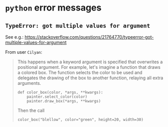 # `python` error messages


## `TypeError: got multiple values for argument`

See e.g.:
https://stackoverflow.com/questions/21764770/typeerror-got-multiple-values-for-argument

From user `Cilyan`:

> This happens when a keyword argument is specified that overwrites a positional argument. For
> example, let's imagine a function that draws a colored box. The function selects the color to be
> used and delegates the drawing of the box to another function, relaying all extra arguments.
>
> ~~~~
> def color_box(color, *args, **kwargs):
>     painter.select_color(color)
>     painter.draw_box(*args, **kwargs)
> ~~~~
>
> Then the call
> ~~~~
> color_box("blellow", color="green", height=20, width=30)
> ~~~~
